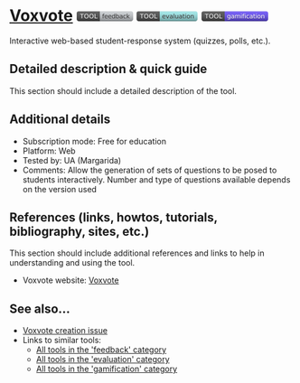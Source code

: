 # [Voxvote](https://www.voxvote.com/ )  [<img src="images/feedback.png" align="bottom">](https://github.com/e-CLOSE/Toolbox/issues?q=label%3A01_TOOL+label%3Afeedback) [<img src="images/evaluation.png" align="bottom">](https://github.com/e-CLOSE/Toolbox/issues?q=label%3A01_TOOL+label%3Aevaluation) [<img src="images/gamification.png" align="bottom">](https://github.com/e-CLOSE/Toolbox/issues?q=label%3A01_TOOL+label%3Agamification)

Interactive web-based student-response system (quizzes, polls, etc.).


## Detailed description & quick guide

This section should include a detailed description of the tool.


## Additional details

- Subscription mode: Free for education
- Platform: Web
- Tested by: UA (Margarida)
- Comments: Allow the generation of sets of questions to be posed to students interactively. Number and type of questions available depends on the version used


## References (links, howtos, tutorials, bibliography, sites, etc.)

This section should include additional references and links to help in
understanding and using the tool.

- Voxvote website: [Voxvote](https://www.voxvote.com/ )


## See also...

- [Voxvote creation issue](https://github.com/e-CLOSE/Toolbox/issues/84)
- Links to similar tools:
  - [All tools in the 'feedback' category](https://github.com/e-CLOSE/Toolbox/issues?q=label%3A01_TOOL+label%3Afeedback)
  - [All tools in the 'evaluation' category](https://github.com/e-CLOSE/Toolbox/issues?q=label%3A01_TOOL+label%3Aevaluation)
  - [All tools in the 'gamification' category](https://github.com/e-CLOSE/Toolbox/issues?q=label%3A01_TOOL+label%3Agamification)
